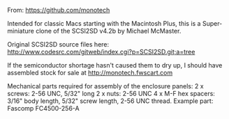 From: https://github.com/monotech

Intended for classic Macs starting with the Macintosh Plus, this is a Super-miniature clone of the SCSI2SD v4.2b by Michael McMaster.

Original SCSI2SD source files here: http://www.codesrc.com/gitweb/index.cgi?p=SCSI2SD.git;a=tree

If the semiconductor shortage hasn't caused them to dry up, I should have assembled stock for sale at http://monotech.fwscart.com

Mechanical parts required for assembly of the enclosure panels:
2 x screws: 2-56 UNC, 5/32" long
2 x nuts: 2-56 UNC
4 x M-F hex spacers: 3/16" body length, 5/32" screw length, 2-56 UNC thread. Example part: Fascomp FC4500-256-A
